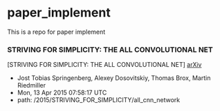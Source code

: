 # paper_implement
This is a repo for paper implement
### STRIVING FOR SIMPLICITY:  THE ALL CONVOLUTIONAL NET

[STRIVING FOR SIMPLICITY:  THE ALL CONVOLUTIONAL NET] [arXiv](https://arxiv.org/abs/1412.6806)
- Jost Tobias Springenberg, Alexey Dosovitskiy, Thomas Brox, Martin Riedmiller
- Mon, 13 Apr 2015 07:58:17 UTC 
- path: /2015/STRIVING_FOR_SIMPLICITY/all_cnn_network
